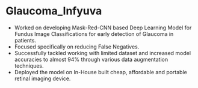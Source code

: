 # Glaucoma_Infyuva

- Worked on developing Mask-Red-CNN based Deep Learning Model for Fundus Image Classifications for
early detection of Glaucoma in patients.
- Focused specifically on reducing False Negatives.
- Successfully tackled working with limited dataset and increased model accuracies to almost 94% through
various data augmentation techniques.
- Deployed the model on In-House built cheap, affordable and portable retinal imaging device.
